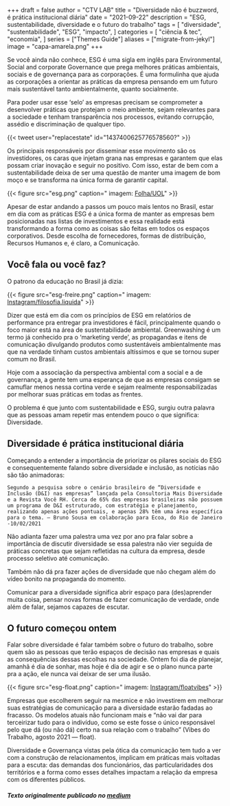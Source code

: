 +++
draft = false
author = "CTV LAB"
title = "Diversidade não é buzzword, é prática institucional diária"
date = "2021-09-22"
description = "ESG, sustentabilidade, diversidade e o futuro do trabalho"
tags = [
    "diversidade",
    "sustentabilidade",
    "ESG",
    "impacto",
]
categories = [
    "ciência & tec",
    "economia",
]
series = ["Themes Guide"]
aliases = ["migrate-from-jekyl"]
image = "capa-amarela.png"
+++



Se você ainda não conhece, ESG é uma sigla em inglês para Environmental, Social and corporate Governance que prega melhores práticas ambientais, sociais e de governança para as corporações. É uma formulinha que ajuda as corporações a orientar as práticas da empresa pensando em um futuro mais sustentável tanto ambientalmente, quanto socialmente.

Para poder usar esse ‘selo’ as empresas precisam se comprometer a desenvolver práticas que protejam o meio ambiente, sejam relevantes para a sociedade e tenham transparência nos processos, evitando corrupção, assédio e discriminação de qualquer tipo.

{{< tweet user="replacestate" id="1437400625776578560?" >}}


Os principais responsáveis por disseminar esse movimento são os investidores, os caras que injetam grana nas empresas e garantem que elas possam criar inovação e seguir no positivo. Com isso, estar de bem com a sustentabilidade deixa de ser uma questão de manter uma imagem de bom moço e se transforma na única forma de garantir capital.

{{< figure src="esg.png" caption=" imagem: [Folha/UOL]( https://www1.folha.uol.com.br/mercado/2021/06/entenda-o-que-e-esg-e-por-que-a-sigla-virou-febre-no-mundo-dos-negocios.shtml)" >}}


Apesar de estar andando a passos um pouco mais lentos no Brasil, estar em dia com as práticas ESG é a única forma de manter as empresas bem posicionadas nas listas de investimentos e essa realidade está transformando a forma como as coisas são feitas em todos os espaços corporativos. Desde escolha de fornecedores, formas de distribuição, Recursos Humanos e, é claro, a Comunicação.

## Você fala ou você faz?

O patrono da educação no Brasil já dizia:

{{< figure src="esg-freire.png" caption=" imagem: [Instagram/filosofia.liquida](https://www.instagram.com/p/CUEFwFurx22/)" >}}


Dizer que está em dia com os princípios de ESG em relatórios de performance pra entregar pra investidores é fácil, principalmente quando o foco maior está na área de sustentabilidade ambiental. Greenwashing é um termo já conhecido pra o ‘marketing verde’, as propagandas e itens de comunicação divulgando produtos como sustentáveis ambientalmente mas que na verdade tinham custos ambientais altíssimos e que se tornou super comum no Brasil.

Hoje com a associação da perspectiva ambiental com a social e a de governança, a gente tem uma esperança de que as empresas consigam se camuflar menos nessa cortina verde e sejam realmente responsabilizadas por melhorar suas práticas em todas as frentes.

O problema é que junto com sustentabilidade e ESG, surgiu outra palavra que as pessoas amam repetir mas entendem pouco o que significa: Diversidade.

## Diversidade é prática institucional diária

Começando a entender a importância de priorizar os pilares sociais do ESG e consequentemente falando sobre diversidade e inclusão, as notícias não são tão animadoras:

`Segundo a pesquisa sobre o cenário brasileiro de “Diversidade e Inclusão (D&I) nas empresas” lançada pela Consultoria Mais Diversidade e a Revista Você RH. Cerca de 65% das empresas brasileiras não possuem um programa de D&I estruturado, com estratégia e planejamento, realizando apenas ações pontuais, e apenas 28% têm uma área específica para o tema. — Bruno Sousa em colaboração para Ecoa, do Rio de Janeiro -10/02/2021`

Não adianta fazer uma palestra uma vez por ano pra falar sobre a importância de discutir diversidade se essa palestra não vier seguida de práticas concretas que sejam refletidas na cultura da empresa, desde processo seletivo até comunicação.

Também não dá pra fazer ações de diversidade que não chegam além do vídeo bonito na propaganda do momento.

Comunicar para a diversidade significa abrir espaço para (des)aprender muita coisa, pensar novas formas de fazer comunicação de verdade, onde além de falar, sejamos capazes de escutar.


## O futuro começou ontem

Falar sobre diversidade é falar também sobre o futuro do trabalho, sobre quem são as pessoas que terão espaços de decisão nas empresas e quais as consequências dessas escolhas na sociedade. Ontem foi dia de planejar, amanhã é dia de sonhar, mas hoje é dia de agir e se o plano nunca parte pra a ação, ele nunca vai deixar de ser uma ilusão.

{{< figure src="esg-float.png" caption=" imagem: [Instagram/floatvibes](https://www.instagram.com/p/CSji_ngLazC/)" >}}


Empresas que escolherem seguir na mesmice e não investirem em melhorar suas estratégias de comunicação para a diversidade estarão fadadas ao fracasso. Os modelos atuais não funcionam mais e “não vai dar para terceirizar tudo para o indivíduo, como se este fosse o único responsável pelo que dá (ou não dá) certo na sua relação com o trabalho” (Vibes do Trabalho, agosto 2021 — float).

Diversidade e Governança vistas pela ótica da comunicação tem tudo a ver com a construção de relacionamentos, implicam em práticas mais voltadas para a escuta: das demandas dos funcionários, das particularidades dos territórios e a forma como esses detalhes impactam a relação da empresa com os diferentes públicos.


##### Texto originalmente publicado no [medium](https://ctv-lab.medium.com/diversidade-na%CC%83o-e%CC%81-buzzword-e%CC%81-pra%CC%81tica-institucional-dia%CC%81ria-fda6d0d17139)
